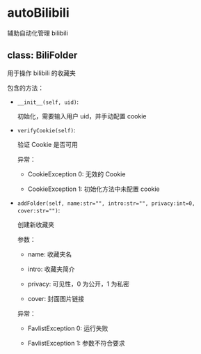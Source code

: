 # autoBilibili
 辅助自动化管理 bilibili

## class: BiliFolder
用于操作 bilibili 的收藏夹

包含的方法：

- `__init__(self, uid)`:
    
    初始化，需要输入用户 uid，并手动配置 cookie

- `verifyCookie(self)`:
    
    验证 Cookie 是否可用

    异常：

    - CookieException 0: 无效的 Cookie

    - CookieException 1: 初始化方法中未配置 cookie

- `addFolder(self, name:str="", intro:str="", privacy:int=0, cover:str="")`:
    
    创建新收藏夹

    参数：

    - name: 收藏夹名

    - intro: 收藏夹简介

    - privacy: 可见性，0 为公开，1 为私密

    - cover: 封面图片链接

    异常：

    - FavlistException 0: 运行失败
    
    - FavlistException 1: 参数不符合要求